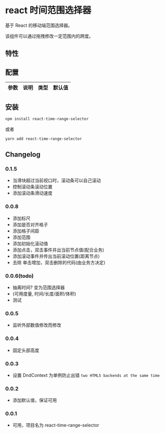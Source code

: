 # react 时间范围选择器

基于 React 的移动端范围选择器。

该组件可以通过拖拽修改一定范围内的跨度。

## 特性


## 配置

| 参数 | 说明 | 类型 | 默认值 |
| :----| :---- | :---- | :---- |


## 安装

```bash
npm install react-time-range-selector
```

或者

```bash
yarn add react-time-range-selector
```


## Changelog

### 0.1.5
- 当滑块超过当前视口时，滚动条可以自己滚动
- 控制滚动条滚动位置
- 添加滚动条滑动速度

### 0.0.8
- 添加标尺
- 添加是否对齐格子
- 添加格子间距
- 添加范围
- 添加初始化滚动值
- 添加点击，双击事件并出当前节点值(配合业务)
- 添加滚动事件并传出当前滚动位置(距离节点)
- 去除 单击增加，双击删除的代码(由业务方决定)


### 0.0.6(todo)
- 抽离时间? 变为范围选择器
- (可用度量, 时间/长度/面积/体积)
- 测试

### 0.0.5
- 监听外部数值修改而修改

### 0.0.4
- 固定头部高度

### 0.0.3
- 设置  DndContext 为单例防止出错 `two HTML5 backends at the same time`

### 0.0.2
- 添加默认值，保证可用

### 0.0.1
- 可用，项目名为 react-time-range-selector


